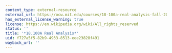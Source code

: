 ```yaml
---
content_type: external-resource
external_url: https://ocw.mit.edu/courses/18-100a-real-analysis-fall-2020/
has_external_license_warning: true
license: https://en.wikipedia.org/wiki/All_rights_reserved
status: ''
title: '*18.100A Real Analysis*'
uid: f727a5f5-82b9-4933-8513-eee23828f491
wayback_url: ''
---
```

